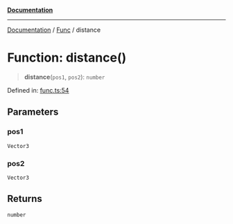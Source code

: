 [**Documentation**](../../../README.md)

***

[Documentation](../../../globals.md) / [Func](../README.md) / distance

# Function: distance()

> **distance**(`pos1`, `pos2`): `number`

Defined in: [func.ts:54](https://github.com/XiaoYangx666/SAPI-Pro/blob/f4b3a55bd14c42fce5d687eca57d1987c433a912/src/SAPI-Pro/func.ts#L54)

## Parameters

### pos1

`Vector3`

### pos2

`Vector3`

## Returns

`number`
